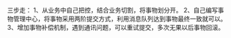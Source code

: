 三步走：
1、从业务中自己把控，结合业务切割，将事物划分开。
2、自己编写事物管理中心，将事物采用两阶提交方式，利用消息队列达到事物最终一致就可以。
3、增加事物补偿机制，遇到通讯问题，可以重试提交，多次无果以后事物回滚。

